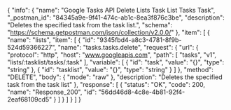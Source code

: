 {
  "info": {
    "name": "Google Tasks API Delete Lists Task List Tasks Task",
    "_postman_id": "84345a9e-9f41-474c-ab1c-8ea3f876c3be",
    "description": "Deletes the specified task from the task list.",
    "schema": "https://schema.getpostman.com/json/collection/v2.0.0/"
  },
  "item": [
    {
      "name": "lists",
      "item": [
        {
          "id": "9345fbd4-a8c3-4781-8f9b-524d59366227",
          "name": "tasks.tasks.delete",
          "request": {
            "url": {
              "protocol": "http",
              "host": "www.googleapis.com",
              "path": [
                "tasks",
                "v1",
                "lists/:tasklist/tasks/:task"
              ],
              "variable": [
                {
                  "id": "task",
                  "value": "{}",
                  "type": "string"
                },
                {
                  "id": "tasklist",
                  "value": "{}",
                  "type": "string"
                }
              ]
            },
            "method": "DELETE",
            "body": {
              "mode": "raw"
            },
            "description": "Deletes the specified task from the task list"
          },
          "response": [
            {
              "status": "OK",
              "code": 200,
              "name": "Response_200",
              "id": "56dd46d8-4c8e-4b81-92f4-2eaf68109cd5"
            }
          ]
        }
      ]
    }
  ]
}